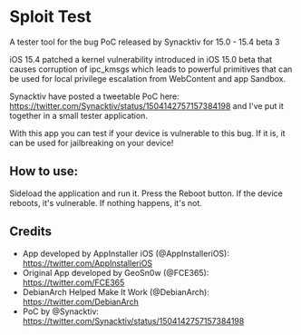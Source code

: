 # Sploit Test
A tester tool for the bug PoC released by Synacktiv for 15.0 - 15.4 beta 3

iOS 15.4 patched a kernel vulnerability introduced in iOS 15.0 beta that causes corruption of ipc_kmsgs which leads to powerful primitives that can be used for local privilege escalation from WebContent and app Sandbox.

Synacktiv have posted a tweetable PoC here: https://twitter.com/Synacktiv/status/1504142757157384198 and I've put it together in a small tester application.

With this app you can test if your device is vulnerable to this bug. If it is, it can be used for jailbreaking on your device!

## How to use:

Sideload the application and run it. Press the Reboot button. If the device reboots, it's vulnerable. If nothing happens, it's not.

## Credits 

* App developed by AppInstaller iOS (@AppInstalleriOS): https://twitter.com/AppInstalleriOS
* Original App developed by GeoSn0w (@FCE365): https://twitter.com/FCE365
* DebianArch Helped Make It Work (@DebianArch): https://twitter.com/DebianArch
* PoC by @Synacktiv: https://twitter.com/Synacktiv/status/1504142757157384198
